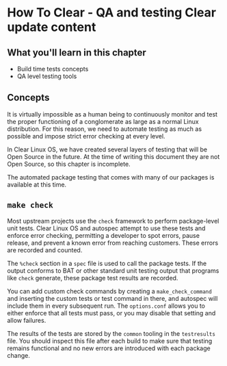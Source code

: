 
How To Clear - QA and testing Clear update content
==================================================

## What you'll learn in this chapter

* Build time tests concepts
* QA level testing tools


## Concepts

It is virtually impossible as a human being to continuously monitor
and test the proper functioning of a conglomerate as large as a normal
Linux distribution. For this reason, we need to automate testing as
much as possible and impose strict error checking at every level.

In Clear Linux OS, we have created several layers of testing that will
be Open Source in the future. At the time of writing this document
they are not Open Source, so this chapter is incomplete.

The automated package testing that comes with many of our packages
is available at this time.


## `make check`

Most upstream projects use the `check` framework to perform
package-level unit tests. Clear Linux OS and autospec attempt to use
these tests and enforce error checking, permitting a developer to
spot errors, pause release, and prevent a known error from reaching
customers. These errors are recorded and counted.

The `%check` section in a `spec` file is used to call the package
tests. If the output conforms to BAT or other standard unit testing
output that programs like `check` generate, these package test results
are recorded.

You can add custom check commands by creating a `make_check_command`
and inserting the custom tests or test command in there, and autospec
will include them in every subsequent run. The `options.conf` allows
you to either enforce that all tests must pass, or you may disable
that setting and allow failures.

The results of the tests are stored by the `common` tooling in the
`testresults` file. You should inspect this file after each build
to make sure that testing remains functional and no new errors are
introduced with each package change.

